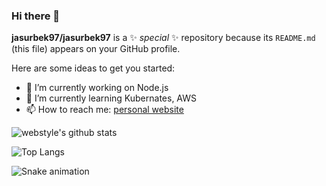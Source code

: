 ### Hi there 👋

**jasurbek97/jasurbek97** is a ✨ _special_ ✨ repository because its `README.md` (this file) appears on your GitHub profile.

Here are some ideas to get you started:

- 🔭 I’m currently working on Node.js
- 🌱 I’m currently learning Kubernates, AWS
- 📫 How to reach me: [personal website](https://www.jasur-bek.uz)

![webstyle's github stats](https://github-readme-stats.vercel.app/api?username=jasurbek97&show_icons=true&theme=tokyonight)

![Top Langs](https://github-readme-stats.vercel.app/api/top-langs/?username=jasurbek97&layout=compact)

![Snake animation](https://github.com/mirsaid-mirzohidov/mirsaid-mirzohidov/blob/output/github-contribution-grid-snake.svg)

